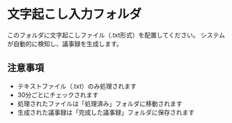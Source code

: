 # 文字起こし入力フォルダ

このフォルダに文字起こしファイル（.txt形式）を配置してください。
システムが自動的に検知し、議事録を生成します。

## 注意事項
- テキストファイル（.txt）のみ処理されます
- 30分ごとにチェックされます
- 処理されたファイルは「処理済み」フォルダに移動されます
- 生成された議事録は「完成した議事録」フォルダに保存されます
